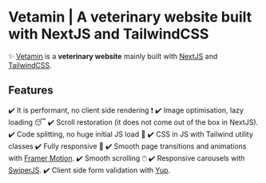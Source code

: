 # Vetamin | A veterinary website built with NextJS and TailwindCSS

✨ [Vetamin](https://vetamin.vercel.app) is a **veterinary website** mainly built with [NextJS](https://nextjs.org/) and [TailwindCSS](https://tailwindcss.com/). 

## Features
✔️ It is performant, no client side rendering ❗
✔️ Image optimisation, lazy loading 😴
✔️ Scroll restoration (it does not come out of the box in NextJS).
✔️ Code splitting, no huge initial JS load 🍃
✔️ CSS in JS with Tailwind utility classes
✔️ Fully responsive 📱
✔️ Smooth page transitions and animations with [Framer Motion](https://www.framer.com/).
✔️ Smooth scrolling 🖱️
✔️ Responsive carousels with [SwiperJS](https://swiperjs.com/).
✔️ Client side form validation with [Yup](https://github.com/jquense/yup).


